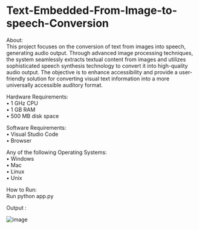 # Text-Embedded-From-Image-to-speech-Conversion

About:                                                   
 This project focuses on the conversion of text from images into speech, generating audio output. Through advanced image processing techniques, the system seamlessly extracts textual content from images and utilizes sophisticated speech synthesis technology to convert it into high-quality audio output. The objective is to enhance accessibility and provide a user-friendly solution for converting visual text information into a more universally accessible auditory format.

Hardware Requirements:                                                            
• 1 GHz CPU                                   
• 1 GB RAM                                                                                   
• 500 MB disk space                                                                  
         
Software Requirements:                                                                     
• Visual Studio Code                                                    
• Browser                                                                                                 

Any of the following Operating Systems:                                                                    
• Windows                                                      
• Mac                                                                    
• Linux                                                                 
• Unix                                                 
        
How to Run:                                                                                     
Run python app.py                                                                       

Output :                                                   

![image](https://github.com/basavaadarsh/Text-Embedded-From-Image-to-speech-Conversion/assets/125342337/fa7ade7a-66c8-48ee-87f5-12acc784d758)
